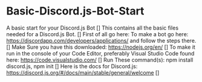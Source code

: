 # Basic-Discord.js-Bot-Start
A basic start for your Discord.js Bot []
This contains all the basic files needed for a Discord.js Bot. []
First of all go here: To make a bot go here: https://discordapp.com/developers/applications/ and follow the steps there. []
Make Sure you have this downloaded: https://nodejs.org/en/ []
To make it run in the console of your Code Editor, preferably Visual Studio Code found here: https://code.visualstudio.com/ []
Run These command(s): npm install discord.js, npm init []
Here is the docs for Discord.js: https://discord.js.org/#/docs/main/stable/general/welcome []
